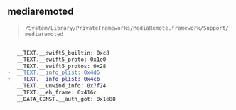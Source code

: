 ## mediaremoted

> `/System/Library/PrivateFrameworks/MediaRemote.framework/Support/mediaremoted`

```diff

   __TEXT.__swift5_builtin: 0xc8
   __TEXT.__swift5_proto: 0x1e0
   __TEXT.__swift5_protos: 0x28
-  __TEXT.__info_plist: 0x4d6
+  __TEXT.__info_plist: 0x4cb
   __TEXT.__unwind_info: 0x7f24
   __TEXT.__eh_frame: 0x416c
   __DATA_CONST.__auth_got: 0x1e88

```
